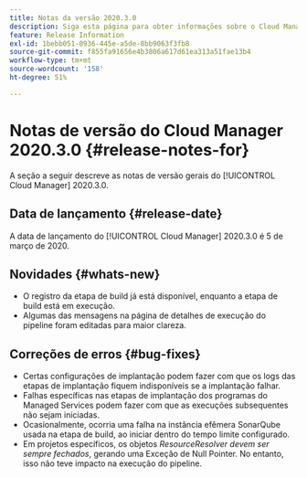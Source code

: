 ```yaml
---
title: Notas da versão 2020.3.0
description: Siga esta página para obter informações sobre o Cloud Manager 2020.3.0
feature: Release Information
exl-id: 1bebb051-0936-445e-a5de-8bb9063f3fb8
source-git-commit: f855fa91656e4b3806a617d61ea313a51fae13b4
workflow-type: tm+mt
source-wordcount: '158'
ht-degree: 51%

---
```


# Notas de versão do Cloud Manager 2020.3.0 {#release-notes-for}

A seção a seguir descreve as notas de versão gerais do [!UICONTROL Cloud Manager] 2020.3.0.

## Data de lançamento {#release-date}

A data de lançamento do [!UICONTROL Cloud Manager] 2020.3.0 é 5 de março de 2020.

## Novidades {#whats-new}

* O registro da etapa de build já está disponível, enquanto a etapa de build está em execução.
* Algumas das mensagens na página de detalhes de execução do pipeline foram editadas para maior clareza.

## Correções de erros {#bug-fixes}

* Certas configurações de implantação podem fazer com que os logs das etapas de implantação fiquem indisponíveis se a implantação falhar.
* Falhas específicas nas etapas de implantação dos programas do Managed Services podem fazer com que as execuções subsequentes não sejam iniciadas.
* Ocasionalmente, ocorria uma falha na instância efêmera SonarQube usada na etapa de build, ao iniciar dentro do tempo limite configurado.
* Em projetos específicos, os objetos *ResourceResolver devem ser sempre fechados*, gerando uma Exceção de Null Pointer. No entanto, isso não teve impacto na execução do pipeline.
